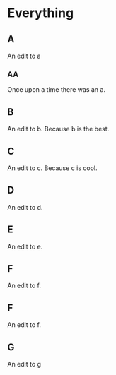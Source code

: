 # Everything

## A

An edit to a

### AA

Once upon a time there was an a.

## B

An edit to b. Because b is the best.

## C

An edit to c. Because c is cool.

## D

An edit to d.

## E

An edit to e.

## F

An edit to f.

## F

An edit to f.

## G

An edit to g
